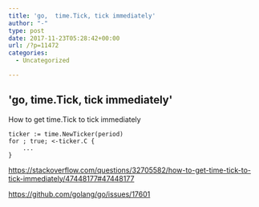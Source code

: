 ```yaml
---
title: 'go,  time.Tick, tick immediately'
author: "-"
type: post
date: 2017-11-23T05:28:42+00:00
url: /?p=11472
categories:
  - Uncategorized

---
```

## 'go,  time.Tick, tick immediately'
How to get time.Tick to tick immediately

```golang
ticker := time.NewTicker(period)
for ; true; <-ticker.C {
    ...
}
```

https://stackoverflow.com/questions/32705582/how-to-get-time-tick-to-tick-immediately/47448177#47448177
  
https://github.com/golang/go/issues/17601